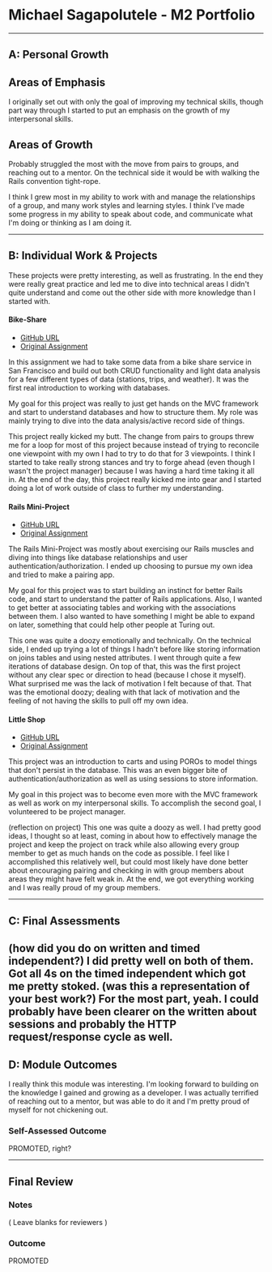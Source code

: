 # Michael Sagapolutele - M2 Portfolio

-----------------------

## A: Personal Growth

## Areas of Emphasis

I originally set out with only the goal of improving my technical skills, though part way through I started to put an emphasis on the growth of my interpersonal skills.

## Areas of Growth

Probably struggled the most with the move from pairs to groups, and reaching out to a mentor. On the technical side it would be with walking the Rails convention tight-rope.

I think I grew most in my ability to work with and manage the relationships of a group, and many work styles and learning styles. I think I've made some progress in my ability to speak about code, and communicate what I'm doing or thinking as I am doing it.

-----------------------

## B: Individual Work & Projects

These projects were pretty interesting, as well as frustrating. In the end they were really great practice and led me to dive into technical areas I didn't quite understand and come out the other side with more knowledge than I started with.

#### Bike-Share

* [GitHub URL](https://github.com/DesTodo/bike-share)
* [Original Assignment](https://github.com/turingschool/bike-share)

In this assignment we had to take some data from a bike share service in San Francisco and build out both CRUD functionality and light data analysis for a few different types of data (stations, trips, and weather). It was the first real introduction to working with databases.

My goal for this project was really to just get hands on the MVC framework and start to understand databases and how to structure them. My role was mainly trying to dive into the data analysis/active record side of things.

This project really kicked my butt. The change from pairs to groups threw me for a loop for most of this project because instead of trying to reconcile one viewpoint with my own I had to try to do that for 3 viewpoints. I think I started to take really strong stances and try to forge ahead (even though I wasn't the project manager) because I was having a hard time taking it all in. At the end of the day, this project really kicked me into gear and I started doing a lot of work outside of class to further my understanding.

#### Rails Mini-Project

* [GitHub URL](https://github.com/MikelSage/pair-proposal)
* [Original Assignment](http://backend.turing.io/module2/projects/mini-project)

The Rails Mini-Project was mostly about exercising our Rails muscles and diving into things like database relationships and user authentication/authorization. I ended up choosing to pursue my own idea and tried to make a pairing app.

My goal for this project was to start building an instinct for better Rails code, and start to understand the patter of Rails applications. Also, I wanted to get better at associating tables and working with the associations between them. I also wanted to have something I might be able to expand on later, something that could help other people at Turing out.

This one was quite a doozy emotionally and technically. On the technical side, I ended up trying a lot of things I hadn't before like storing information on joins tables and using nested attributes. I went through quite a few iterations of database design. On top of that, this was the first project without any clear spec or direction to head (because I chose it myself). What surprised me was the lack of motivation I felt because of that. That was the emotional doozy; dealing with that lack of motivation and the feeling of not having the skills to pull off my own idea.

#### Little Shop

* [GitHub URL](https://github.com/swdonovan/scoots_shop)
* [Original Assignment](http://backend.turing.io/module2/projects/little_shop)

This project was an introduction to carts and using POROs to model things that don't persist in the database. This was an even bigger bite of authentication/authorization as well as using sessions to store information.

My goal in this project was to become even more with the MVC framework as well as work on my interpersonal skills. To accomplish the second goal, I volunteered to be project manager.

(reflection on project)
This one was quite a doozy as well. I had pretty good ideas, I thought so at least, coming in about how to effectively manage the project and keep the project on track while also allowing every group member to get as much hands on the code as possible. I feel like I accomplished this relatively well, but could most likely have done better about encouraging pairing and checking in with group members about areas they might have felt weak in. At the end, we got everything working and I was really proud of my group members.

-----------------------

## C: Final Assessments

(how did you do on written and timed independent?)
I did pretty well on both of them. Got all 4s on the timed independent which got me pretty stoked.
(was this a representation of your best work?)
For the most part, yeah. I could probably have been clearer on the written about sessions and probably the HTTP request/response cycle as well.
-----------------------

## D: Module Outcomes

I really think this module was interesting. I'm looking forward to building on the knowledge I gained and growing as a developer. I was actually terrified of reaching out to a mentor, but was able to do it and I'm pretty proud of myself for not chickening out.

### Self-Assessed Outcome

PROMOTED, right?

------------------

## Final Review

### Notes

( Leave blanks for reviewers )

### Outcome

PROMOTED
